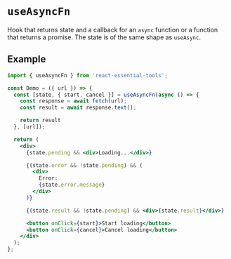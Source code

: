 # `useAsyncFn`

Hook that returns state and a callback for an `async` function or a function that returns a promise. The state is of the same shape as `useAsync`.

## Example

```jsx
import { useAsyncFn } from 'react-essential-tools';

const Demo = ({ url }) => {
  const [state, { start, cancel }] = useAsyncFn(async () => {
    const response = await fetch(url);
    const result = await response.text();

    return result
  }, [url]);

  return (
    <div>
      {state.pending && <div>Loading...</div>}

      {(state.error && !state.pending) && (
        <div>
          Error:
          {state.error.message}
        </div>
      )}

      {(state.result && !state.pending) && <div>{state.result}</div>}

      <button onClick={start}>Start loading</button>
      <button onClick={cancel}>Cancel loading</button>
    </div>
  );
};
```
